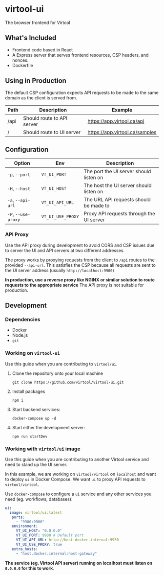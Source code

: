 # virtool-ui

The browser frontend for Virtool

## What's Included

- Frontend code based in React
- A Express server that serves frontend resources, CSP headers, and nonces.
- Dockerfile

## Using in Production

The default CSP configuration expects API requests to be made to the same domain as the client is served from.

| Path | Description                | Example                        |
| ---- | -------------------------- | ------------------------------ |
| /api | Should route to API server | https://app.virtool.ca/api     |
| /    | Should route to UI server  | https://app.virtool.ca/samples |

## Configuration

| Option              | Env              | Description                              |
| ------------------- | ---------------- | ---------------------------------------- |
| `-p`, `--port`      | `VT_UI_PORT`     | The port the UI server should listen on  |
| `-H`, `--host`      | `VT_UI_HOST`     | The host the UI server should listen on  |
| `-a`, `--api-url`   | `VT_UI_API_URL`  | The URL API requests should be made to   |
| `-P`, `--use-proxy` | `VT_UI_USE_PROXY` | Proxy API requests through the UI server |

### API Proxy

Use the API proxy during development to avoid CORS and CSP issues due to server the UI and API servers at two different addresses.

The proxy works by proxying requests from the client to `/api` routes to the provided `--api-url`. This satisfies the CSP because all requests are sent to the UI server address (usually `http://localhost:9900`)

**In production, use a reverse proxy like NGINX or similar solution to route requests to the appropriate service** The API proxy is not suitable for production.

## Development

### Dependencies

- Docker
- Node.js
- `git`

### Working on `virtool-ui`

Use this guide when you are contributing to `virtool/ui`.

1. Clone the repository onto your local machine

   ```
   git clone https://github.com/virtool/virtool-ui.git
   ```

2. Install packages

   ```
   npm i
   ```

3. Start backend services:

   ```
   docker-compose up -d
   ```

4. Start either the development server:
   ```
   npm run startDev
   ```

### Working with `virtool/ui` image

Use this guide when you are contributing to another Virtool service and need to stand up the UI server.

In this example, we are working on `virtool/virtool` on `localhost` and want to deploy `ui` in Docker Compose. We want `ui` to proxy
API requests to `virtool/virtool`.

Use `docker-compose` to configure a `ui` service and any other services you need (eg. workflows, databases):

```yaml
ui:
  image: virtool/ui:latest
   ports:
     - "9900:9900"
   environment:
     VT_UI_HOST: "0.0.0.0"
     VT_UI_PORT: 9900 # Default port
     VT_UI_API_URL: http://host.docker.internal:9950
     VT_UI_USE_PROXY: true
   extra_hosts:
     - "host.docker.internal:host-gateway"
```

**The service (eg. Virtool API server) running on localhost must listen on `0.0.0.0` for this to work**.
